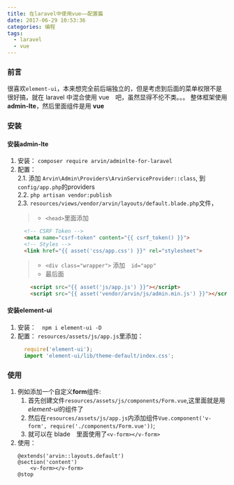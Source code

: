 ```yaml
---
title: 在laravel中使用vue——配置篇
date: 2017-06-29 10:53:36
categories: 编程
tags: 
  - laravel
  - vue
---
```

### 前言
很喜欢`element-ui`，本来想完全前后端独立的，但是考虑到后面的菜单权限不是很好搞，就在 laravel 中混合使用 vue　吧，虽然显得不伦不类。。。
整体框架使用　**admin-lte**，然后里面组件是用 **vue**

<!--more-->

### 安装
#### 安装**admin-lte**
1. 安装： `composer require arvin/adminlte-for-laravel`
2. 配置：  
    2.1. 添加 `Arvin\Admin\Providers\ArvinServiceProvider::class`, 到 `config/app.php`的providers  
    2.2. `php artisan vendor:publish`  
    2.3. `resources/views/vendor/arvin/layouts/default.blade.php`文件，  
    > * `<head>`里面添加
     ```html
       <!-- CSRF Token -->
       <meta name="csrf-token" content="{{ csrf_token() }}">
       <!-- Styles -->
       <link href="{{ asset('css/app.css') }}" rel="stylesheet">
     ```
    > * `<div class="wrapper">` 添加　`id="app"`  
    > * 最后面
    ```html
        <script src="{{ asset('js/app.js') }}"></script>
        <script src="{{ asset('vendor/arvin/js/admin.min.js') }}"></script>
    ```

#### 安装**element-ui**
1. 安装：　`npm i element-ui -D`
2. 配置：
    `resources/assets/js/app.js`里添加：
    ```javascript
      require('element-ui');
      import 'element-ui/lib/theme-default/index.css';
    ```
    
### 使用
1. 例如添加一个自定义**form**组件:
    1. 首先创建文件`resources/assets/js/components/Form.vue`,这里面就是用*element-ui*的组件了  
    2. 然后在`resources/assets/js/app.js`内添加组件`Vue.component('v-form', require('./components/Form.vue'))`;   
    3. 就可以在 blade　里面使用了`<v-form></v-form>`
2. 使用：
    ```blade
    @extends('arvin::layouts.default')
    @section('content')
        <v-form></v-form>
    @stop
    ```
    
